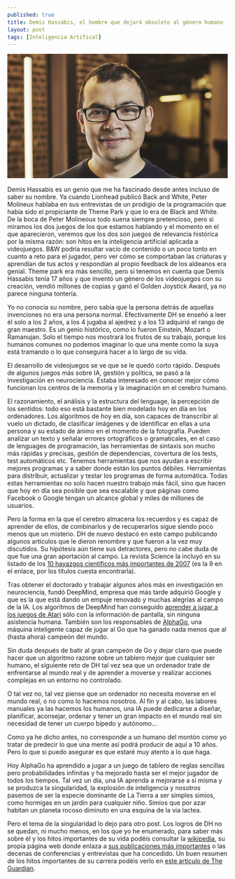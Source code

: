 ```yaml
---
published: true
title: Demis Hassabis, el hombre que dejará obsoleto al género humano
layout: post
tags: [Inteligencia Artifical]
---
```


![Demis Hassabis](/public/img/demis-hassabis-640x360.jpg)

Demis Hassabis es un genio que me ha fascinado desde antes incluso de saber su nombre. Ya cuando Lionhead publicó Back and White, Peter Molineux hablaba en sus entrevistas de un prodigio de la programación que había sido el propiciante de Theme Park y que lo era de Black and White. De la boca de Peter Molineoux todo suena siempre pretencioso, pero si miramos los dos juegos de los que estamos hablando y el momento en el que aparecieron, veremos que los dos son juegos de relevancia histórica por la misma razón: son hitos en la inteligencia artificial aplicada a videojuegos. B&W podría resultar vacío de contenido o un poco tonto en cuanto a reto para el jugador, pero ver cómo se comportaban las criaturas y aprendían de tus actos y respondían al propio feedback de los aldeanos era genial. Theme park era más sencillo, pero si tenemos en cuenta que Demis Hassabis tenía 17 años y que inventó un género de los videojuegos con su creación, vendió millones de copias y ganó el Golden Joystick Award, ya no parece ninguna tontería.

Yo no conocía su nombre, pero sabía que la persona detrás de aquellas invenciones no era una persona normal. Efectivamente DH se enseñó a leer él solo a los 2 años, a los 4 jugaba al ajedrez y a los 13 adquirió el rango de gran maestro. Es un genio histórico, como lo fueron Einstein, Mozart o Ramanujan. Solo el tiempo nos mostrará los frutos de su trabajo, porque los humanos comunes no podemos imaginar lo que una mente como la suya está tramando o lo que conseguirá hacer a lo largo de su vida.

El desarrollo de videojuegos se ve que se le quedó corto rápido. Después de algunos juegos más sobre IA, gestión y política, se pasó a la investigación en neurociencia. Estaba interesado en conocer mejor cómo funcionan los centros de la memoria y la imaginación en el cerebro humano. 

El razonamiento, el análisis y la estructura del lenguage, la percepción de los sentidos: todo eso está bastante bien modelado hoy en día en los ordenadores. Los algoritmos de hoy en día, son capaces de transcribir al vuelo un dictado, de clasificar imágenes y de identificar en ellas a una persona y su estado de ánimo en el momento de la fotografía. Pueden analizar un texto y señalar errores ortográficos o gramaticales, en el caso de lenguages de programación, las herramientas de sintaxis son mucho más rápidas y precisas, gestión de dependencias, covertura de los tests, test automáticos etc. Tenemos herramientas que nos ayudan a escribir mejores programas y a saber donde están los puntos débiles. Herramientas para distribuir, actualizar y testar los programas de forma automática. Todas estas herramientas no solo hacen nuestro trabajo más fácil, sino que hacen que hoy en día sea posible que sea escalable y que páginas como Facebook o Google tengan un alcance global y miles de millones de usuarios. 

Pero la forma en la que el cerebro almacena los recuerdos y es capaz de aprender de ellos, de combinarlos y de recuperarlos sigue siendo poco menos que un misterio. DH de nuevo destacó en este campo publicando algunos artículos que le dieron renombre y que fueron a la vez muy discutidos. Su hipótesis aún tiene sus detractores, pero no cabe duda de que fue una gran aportación al campo. La revista Science la incluyó en su listado de los [10 hayazgos científicos más importantes de 2007](http://science.sciencemag.org/content/318/5858/1844.1.full) (es la 9 en el enlace, por los títulos cuesta encontrarla).

Tras obtener el doctorado y trabajar algunos años más en investigación en neurociencia, fundó DeepMind, empresa que más tarde adquirió Google y que es la que está dando un empuje renovado y muchas alegrías al campo de la IA. Los algoritmos de DeepMind han conseguido [aprender a jugar a los juegos de Atari](https://www.deepmind.com/dqn.html) sólo con la información de pantalla, sin ninguna asistencia humana. También son los responsables de [AlphaGo](https://www.deepmind.com/alpha-go.html), una máquina inteligente capaz de jugar al Go que ha ganado nada menos que al (hasta ahora) campeón del mundo.

Sin duda después de batir al gran campeón de Go y dejar claro que puede hacer que un algoritmo razone sobre un tablero mejor que cualquier ser humano, el siguiente reto de DH tal vez sea que un ordenador trate de enfrentarse al mundo real y de aprender a moverse y realizar acciones complejas en un entorno no controlado. 

O tal vez no, tal vez piense que un ordenador no necesita moverse en el mundo real, o no como lo hacemos nosotros. Al fin y al cabo, las labores manuales ya las hacemos los humanos, una IA puede dedicarse a diseñar, planificar, aconsejar, ordenar y tener un gran impacto en el mundo real sin necesidad de tener un cuerpo bípedo y autónomo... 

Como ya he dicho antes, no corresponde a un humano del montón como yo tratar de predecir lo que una mente así podrá producir de aquí a 10 años. Pero lo que si puedo asegurar es que estaré muy atento a lo que haga.

Hoy AlphaGo ha aprendido a jugar a un juego de tablero de reglas sencillas pero probabilidades infinitas y ha mejorado hasta ser el mejor jugador de todos los tiempos. Tal vez un día, una IA aprenda a mejorarse a si misma y se produzca la singularidad, la explosión de inteligencia y nosotros pasemos de ser la especie dominante de La Tierra a ser simples simios, como hormigas en un jardín para cualquier niño. Simios que por azar habitan un planeta rocoso diminuto en una esquina de la via lactea. 

Pero el tema de la singularidad lo dejo para otro post. Los logros de DH no se quedan, ni mucho menos, en los que yo he enumerado, para saber más sobre él y los hitos importantes de su vida podéis consultar la [wikipedia](https://en.wikipedia.org/wiki/Demis_Hassabis), su propia página web donde enlaza a [sus publicaciones más importantes](http://demishassabis.com/publications/) o las decenas de conferencias y entrevistas que ha concedido. Un buen resumen de los hitos importantes de su carrera podéis verlo en [este artículo de The Guardian](http://www.theguardian.com/technology/shortcuts/2014/jan/28/demis-hassabis-15-facts-deepmind-technologies-founder-google). 

